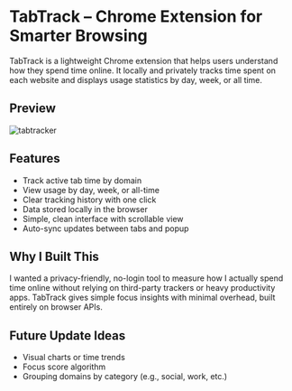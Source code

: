 
# TabTrack – Chrome Extension for Smarter Browsing

TabTrack is a lightweight Chrome extension that helps users understand how they spend time online. It locally and privately tracks time spent on each website and displays usage statistics by day, week, or all time.

## Preview

![tabtracker](https://github.com/user-attachments/assets/28ae34d3-a13b-4d35-a86a-1cdb5c1bf99e)




## Features

- Track active tab time by domain  
- View usage by day, week, or all-time  
- Clear tracking history with one click  
- Data stored locally in the browser  
- Simple, clean interface with scrollable view  
- Auto-sync updates between tabs and popup  

## Why I Built This

I wanted a privacy-friendly, no-login tool to measure how I actually spend time online without relying on third-party trackers or heavy productivity apps. TabTrack gives simple focus insights with minimal overhead, built entirely on browser APIs.

## Future Update Ideas

- Visual charts or time trends  
- Focus score algorithm  
- Grouping domains by category (e.g., social, work, etc.)  
